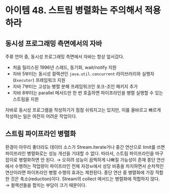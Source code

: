 # 아이템 48. 스트림 병렬화는 주의해서 적용하라

## 동시성 프로그래밍 측면에서의 자바

주류 언어 중, 동시성 프로그래밍 측면에서 자바는 항상 앞서갔다.

- 처음 릴리스된 1996년 스레드, 동기화, wait/notify 지원
- 자바 5부터는 동시성 컬렉션인 `java.util.concurrent` 라이브러리와 실행자(`Executor`) 프레임워크 지원
- 자바 7부터는 고성능 병렬 분해 프레임워크인 포크-조인 패키지 추가
- 자바 8부터는 parallel 메서드만 한 번 호출하면 파이프라인을 병렬 실행할 수 있는 스트림을 지원

자바로 동시성 프로그램을 작성하기가 점점 쉬워지고는 있지만, 이를 올바르고 빠르게 작성하는 일은 여전히 어려운 작업이다.

## 스트림 파이프라인 병렬화

환경이 아무리 좋더라도 데이터 소스가 Stream.iterate거나 중간 연산으로 limit를 쓰면 파이프라인 병렬화로는 성능 개선을 기대할 수 없다.
따라서, 스트림 파이프라인을 마구잡이로 병렬화하면 안 된다.
→ 오히려 성능이 끔찍하게 나빠질 가능성이 존재
종단 연산에서 수행하는 작업량이 파이프라인 전체 자겅ㅂ에서 상당 비중을 차지하면서 순차적인 연산이라면 파이프라인 병렬 수행의 효과는 제한된다.
종단 연산 중 병렬화에 가장 적합한 것은 축소(reduction)이다.
Stream의 collect 메서드는 병렬화에 적합하지 않다. → 컬렉션들을 합치는 부담이 크기 때문이다.
